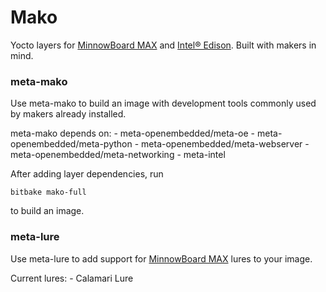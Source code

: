 # Mako
Yocto layers for [MinnowBoard MAX](http://www.minnowboard.org/meet-minnowboard-max) and [Intel® Edison](https://software.intel.com/en-us/iot/hardware/edison?utm_source=Covario&utm_medium=Paid%20search&utm_content=Q2%20IoT%20SEM%20Campaign%20-%20Covario&utm_campaign=IoT%20SEM%20Covario). Built with makers in mind.

### meta-mako
Use meta-mako to build an image with development tools commonly used by makers already installed.

meta-mako depends on:
    - meta-openembedded/meta-oe
    - meta-openembedded/meta-python
    - meta-openembedded/meta-webserver
    - meta-openembedded/meta-networking
    - meta-intel

After adding layer dependencies, run

```
bitbake mako-full
```

to build an image.

### meta-lure
Use meta-lure to add support for [MinnowBoard MAX](http://www.minnowboard.org/meet-minnowboard-max) lures to your image.

Current lures:
    - Calamari Lure
